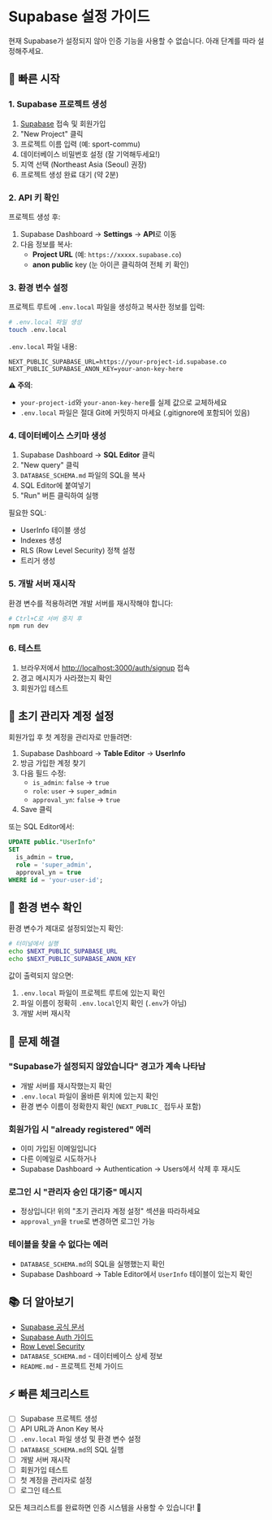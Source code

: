# Supabase 설정 가이드

현재 Supabase가 설정되지 않아 인증 기능을 사용할 수 없습니다. 아래 단계를 따라 설정해주세요.

## 🚀 빠른 시작

### 1. Supabase 프로젝트 생성

1. [Supabase](https://supabase.com) 접속 및 회원가입
2. "New Project" 클릭
3. 프로젝트 이름 입력 (예: sport-commu)
4. 데이터베이스 비밀번호 설정 (잘 기억해두세요!)
5. 지역 선택 (Northeast Asia (Seoul) 권장)
6. 프로젝트 생성 완료 대기 (약 2분)

### 2. API 키 확인

프로젝트 생성 후:

1. Supabase Dashboard → **Settings** → **API**로 이동
2. 다음 정보를 복사:
   - **Project URL** (예: `https://xxxxx.supabase.co`)
   - **anon public** key (눈 아이콘 클릭하여 전체 키 확인)

### 3. 환경 변수 설정

프로젝트 루트에 `.env.local` 파일을 생성하고 복사한 정보를 입력:

```bash
# .env.local 파일 생성
touch .env.local
```

`.env.local` 파일 내용:

```env
NEXT_PUBLIC_SUPABASE_URL=https://your-project-id.supabase.co
NEXT_PUBLIC_SUPABASE_ANON_KEY=your-anon-key-here
```

**⚠️ 주의**: 
- `your-project-id`와 `your-anon-key-here`를 실제 값으로 교체하세요
- `.env.local` 파일은 절대 Git에 커밋하지 마세요 (.gitignore에 포함되어 있음)

### 4. 데이터베이스 스키마 생성

1. Supabase Dashboard → **SQL Editor** 클릭
2. "New query" 클릭
3. `DATABASE_SCHEMA.md` 파일의 SQL을 복사
4. SQL Editor에 붙여넣기
5. "Run" 버튼 클릭하여 실행

필요한 SQL:
- UserInfo 테이블 생성
- Indexes 생성
- RLS (Row Level Security) 정책 설정
- 트리거 생성

### 5. 개발 서버 재시작

환경 변수를 적용하려면 개발 서버를 재시작해야 합니다:

```bash
# Ctrl+C로 서버 중지 후
npm run dev
```

### 6. 테스트

1. 브라우저에서 [http://localhost:3000/auth/signup](http://localhost:3000/auth/signup) 접속
2. 경고 메시지가 사라졌는지 확인
3. 회원가입 테스트

## 🔐 초기 관리자 계정 설정

회원가입 후 첫 계정을 관리자로 만들려면:

1. Supabase Dashboard → **Table Editor** → **UserInfo**
2. 방금 가입한 계정 찾기
3. 다음 필드 수정:
   - `is_admin`: `false` → `true`
   - `role`: `user` → `super_admin`
   - `approval_yn`: `false` → `true`
4. Save 클릭

또는 SQL Editor에서:

```sql
UPDATE public."UserInfo"
SET 
  is_admin = true,
  role = 'super_admin',
  approval_yn = true
WHERE id = 'your-user-id';
```

## 📝 환경 변수 확인

환경 변수가 제대로 설정되었는지 확인:

```bash
# 터미널에서 실행
echo $NEXT_PUBLIC_SUPABASE_URL
echo $NEXT_PUBLIC_SUPABASE_ANON_KEY
```

값이 출력되지 않으면:
1. `.env.local` 파일이 프로젝트 루트에 있는지 확인
2. 파일 이름이 정확히 `.env.local`인지 확인 (`.env`가 아님)
3. 개발 서버 재시작

## 🐛 문제 해결

### "Supabase가 설정되지 않았습니다" 경고가 계속 나타남

- 개발 서버를 재시작했는지 확인
- `.env.local` 파일이 올바른 위치에 있는지 확인
- 환경 변수 이름이 정확한지 확인 (`NEXT_PUBLIC_` 접두사 포함)

### 회원가입 시 "already registered" 에러

- 이미 가입된 이메일입니다
- 다른 이메일로 시도하거나
- Supabase Dashboard → Authentication → Users에서 삭제 후 재시도

### 로그인 시 "관리자 승인 대기중" 메시지

- 정상입니다! 위의 "초기 관리자 계정 설정" 섹션을 따라하세요
- `approval_yn`을 `true`로 변경하면 로그인 가능

### 테이블을 찾을 수 없다는 에러

- `DATABASE_SCHEMA.md`의 SQL을 실행했는지 확인
- Supabase Dashboard → Table Editor에서 `UserInfo` 테이블이 있는지 확인

## 📚 더 알아보기

- [Supabase 공식 문서](https://supabase.com/docs)
- [Supabase Auth 가이드](https://supabase.com/docs/guides/auth)
- [Row Level Security](https://supabase.com/docs/guides/auth/row-level-security)
- `DATABASE_SCHEMA.md` - 데이터베이스 상세 정보
- `README.md` - 프로젝트 전체 가이드

## ⚡ 빠른 체크리스트

- [ ] Supabase 프로젝트 생성
- [ ] API URL과 Anon Key 복사
- [ ] `.env.local` 파일 생성 및 환경 변수 설정
- [ ] `DATABASE_SCHEMA.md`의 SQL 실행
- [ ] 개발 서버 재시작
- [ ] 회원가입 테스트
- [ ] 첫 계정을 관리자로 설정
- [ ] 로그인 테스트

모든 체크리스트를 완료하면 인증 시스템을 사용할 수 있습니다! 🎉

